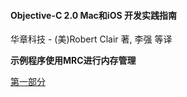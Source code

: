 #### Objective-C 2.0 Mac和iOS 开发实践指南

华章科技 - (美)Robert Clair 著, 李强 等译

**示例程序使用MRC进行内存管理**

[第一部分](第一部分.md)
